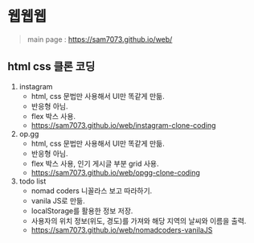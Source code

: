 # 웹웹웹   
>main page : https://sam7073.github.io/web/
## html css 클론 코딩
1. instagram
   - html, css 문법만 사용해서 UI만 똑같게 만듦.
   - 반응형 아님.
   - flex 박스 사용.
   - https://sam7073.github.io/web/instagram-clone-coding
2. op.gg
   - html, css 문법만 사용해서 UI만 똑같게 만듦.
   - 반응형 아님.
   - flex 박스 사용, 인기 게시글 부분 grid 사용.
   - https://sam7073.github.io/web/opgg-clone-coding
3. todo list
   - nomad coders 니꼴라스 보고 따라하기.
   - vanila JS로 만듦.
   - localStorage를 활용한 정보 저장.
   - 사용자의 위치 정보(위도, 경도)를 가져와 해당 지역의 날씨와 이름을 출력.
   - https://sam7073.github.io/web/nomadcoders-vanilaJS